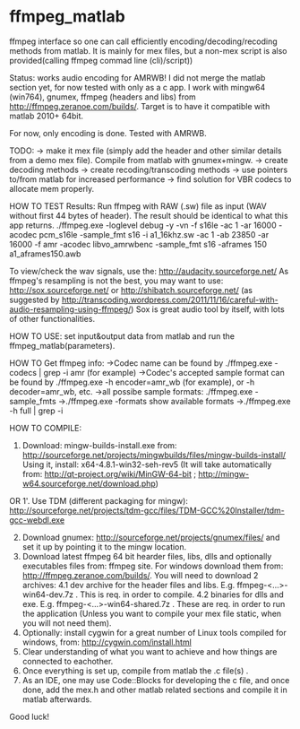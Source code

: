 ffmpeg_matlab
=============

ffmpeg interface so one can call efficiently encoding/decoding/recoding methods from matlab. It is mainly for mex files, but a non-mex script is also provided(calling ffmpeg commad line (cli)/script))

Status: works audio encoding for AMRWB!
I did not merge the matlab section yet, for now tested with only as a c app.
I work with mingw64 (win764), gnumex, ffmpeg (headers and libs) from http://ffmpeg.zeranoe.com/builds/.
Target is to have it compatible with matlab 2010+ 64bit.

For now, only encoding is done. Tested with AMRWB.

TODO:
-> make it mex file (simply add the header and other similar details from a demo mex file). Compile from matlab with gnumex+mingw.
-> create decoding methods
-> create recoding/transcoding methods
-> use pointers to/from matlab for increased performance
-> find solution for VBR codecs to allocate mem properly.

HOW TO TEST Results:
Run ffmpeg with RAW (.sw) file as input (WAV without first 44 bytes of header). The result should be identical to what this app returns.
./ffmpeg.exe -loglevel debug -y -vn -f s16le -ac 1 -ar 16000 -acodec pcm_s16le -sample_fmt s16 -i a1_16khz.sw -ac 1 -ab 23850 -ar 16000 -f amr -acodec libvo_amrwbenc -sample_fmt s16 -aframes 150 a1_aframes150.awb

To view/check the wav signals, use the: http://audacity.sourceforge.net/
As ffmpeg's resampling is not the best, you may want to use: http://sox.sourceforge.net/  or http://shibatch.sourceforge.net/  (as suggested by http://transcoding.wordpress.com/2011/11/16/careful-with-audio-resampling-using-ffmpeg/)
Sox is great audio tool by itself, with lots of other functionalities.

HOW TO USE:
set input&output data from matlab and run the ffmpeg_matlab(parameters).

HOW TO Get ffmpeg info:
->Codec name can be found by ./ffmpeg.exe -codecs | grep -i amr  (for example)
->Codec's accepted sample format can be found by ./ffmpeg.exe -h encoder=amr_wb  (for example), or -h decoder=amr_wb, etc.
->all possibe sample formats: ./ffmpeg.exe -sample_fmts
->./ffmpeg.exe  -formats            show available formats
->./ffmpeg.exe -h full | grep -i <keyword for what you want to know>

HOW TO COMPILE:
1. Download: mingw-builds-install.exe from: http://sourceforge.net/projects/mingwbuilds/files/mingw-builds-install/
   Using it, install: x64-4.8.1-win32-seh-rev5
  (It will take automatically from: http://qt-project.org/wiki/MinGW-64-bit ; http://mingw-w64.sourceforge.net/download.php)

OR
1'. Use TDM (different packaging for mingw): http://sourceforge.net/projects/tdm-gcc/files/TDM-GCC%20Installer/tdm-gcc-webdl.exe

2. Download gnumex: http://sourceforge.net/projects/gnumex/files/ and set it up by pointing it to the mingw location.
3. Download latest ffmpeg 64 bit hearder files, libs, dlls and optionally executables files from: ffmpeg site.  For windows download them from: http://ffmpeg.zeranoe.com/builds/.
   You will need to download 2 archives: 
   4.1 dev archive for the header files and libs. E.g. ffmpeg-<...>-win64-dev.7z . This is req. in order to compile.
   4.2 binaries for dlls and exe. E.g.  ffmpeg-<...>-win64-shared.7z . These are req. in order to run the application (Unless you want to compile your mex file static, when you will not need them).
4. Optionally: install cygwin for a great number of Linux tools compiled for windows, from: http://cygwin.com/install.html
5. Clear understanding of what you want to achieve and how things are connected to eachother.
6. Once everything is set up, compile from matlab the .c file(s) .
7. As an IDE, one may use Code::Blocks for developing the c file, and once done, add the mex.h and other matlab related sections and compile it in matlab afterwards.

Good luck!
